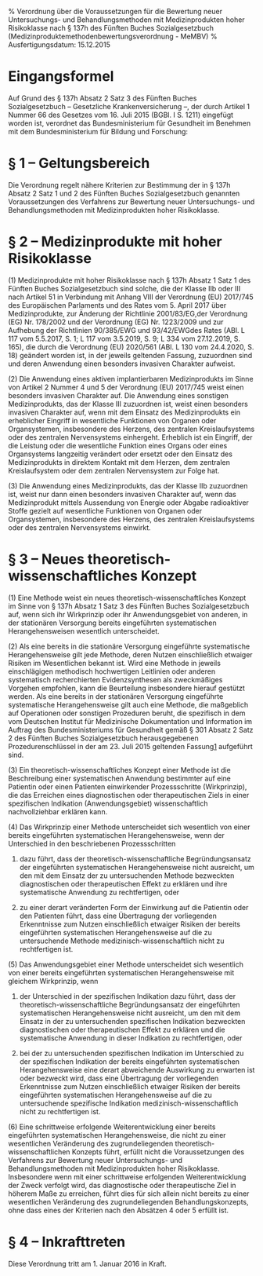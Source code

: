 % Verordnung über die Voraussetzungen für die Bewertung neuer Untersuchungs- und Behandlungsmethoden mit Medizinprodukten hoher Risikoklasse nach § 137h des Fünften Buches Sozialgesetzbuch  (Medizinproduktemethodenbewertungsverordnung - MeMBV)
% Ausfertigungsdatum: 15.12.2015
 
# Eingangsformel

Auf Grund des § 137h Absatz 2 Satz 3 des Fünften Buches Sozialgesetzbuch – Gesetzliche Krankenversicherung –, der durch Artikel 1 Nummer 66 des Gesetzes vom 16. Juli 2015 (BGBl. I S. 1211) eingefügt worden ist, verordnet das Bundesministerium für Gesundheit im Benehmen mit dem Bundesministerium für Bildung und Forschung:

# § 1 – Geltungsbereich

Die Verordnung regelt nähere Kriterien zur Bestimmung der in § 137h Absatz 2 Satz 1 und 2 des Fünften Buches Sozialgesetzbuch genannten Voraussetzungen des Verfahrens zur Bewertung neuer Untersuchungs- und Behandlungsmethoden mit Medizinprodukten hoher Risikoklasse.

# § 2 – Medizinprodukte mit hoher Risikoklasse

(1) Medizinprodukte mit hoher Risikoklasse nach § 137h Absatz 1 Satz 1 des Fünften Buches Sozialgesetzbuch sind solche, die der Klasse IIb oder III nach Artikel 51 in Verbindung mit Anhang VIII der Verordnung (EU) 2017/745 des Europäischen Parlaments und des Rates vom 5. April 2017 über Medizinprodukte, zur Änderung der Richtlinie 2001/83/EG,der Verordnung (EG) Nr. 178/2002 und der Verordnung (EG) Nr. 1223/2009 und zur Aufhebung der Richtlinien 90/385/EWG und 93/42/EWGdes Rates (ABl. L 117 vom 5.5.2017, S. 1; L 117 vom 3.5.2019, S. 9; L 334 vom 27.12.2019, S. 165), die durch die Verordnung (EU) 2020/561 (ABl. L 130 vom 24.4.2020, S. 18) geändert worden ist, in der jeweils geltenden Fassung, zuzuordnen sind und deren Anwendung einen besonders invasiven Charakter aufweist.

(2) Die Anwendung eines aktiven implantierbaren Medizinprodukts im Sinne von Artikel 2 Nummer 4 und 5 der Verordnung (EU) 2017/745 weist einen besonders invasiven Charakter auf. Die Anwendung eines sonstigen Medizinprodukts, das der Klasse III zuzuordnen ist, weist einen besonders invasiven Charakter auf, wenn mit dem Einsatz des Medizinprodukts ein erheblicher Eingriff in wesentliche Funktionen von Organen oder Organsystemen, insbesondere des Herzens, des zentralen Kreislaufsystems oder des zentralen Nervensystems einhergeht. Erheblich ist ein Eingriff, der die Leistung oder die wesentliche Funktion eines Organs oder eines Organsystems langzeitig verändert oder ersetzt oder den Einsatz des Medizinprodukts in direktem Kontakt mit dem Herzen, dem zentralen Kreislaufsystem oder dem zentralen Nervensystem zur Folge hat.

(3) Die Anwendung eines Medizinprodukts, das der Klasse IIb zuzuordnen ist, weist nur dann einen besonders invasiven Charakter auf, wenn das Medizinprodukt mittels Aussendung von Energie oder Abgabe radioaktiver Stoffe gezielt auf wesentliche Funktionen von Organen oder Organsystemen, insbesondere des Herzens, des zentralen Kreislaufsystems oder des zentralen Nervensystems einwirkt.

# § 3 – Neues theoretisch-wissenschaftliches Konzept

(1) Eine Methode weist ein neues theoretisch-wissenschaftliches Konzept im Sinne von § 137h Absatz 1 Satz 3 des Fünften Buches Sozialgesetzbuch auf, wenn sich ihr Wirkprinzip oder ihr Anwendungsgebiet von anderen, in der stationären Versorgung bereits eingeführten systematischen Herangehensweisen wesentlich unterscheidet.

(2) Als eine bereits in die stationäre Versorgung eingeführte systematische Herangehensweise gilt jede Methode, deren Nutzen einschließlich etwaiger Risiken im Wesentlichen bekannt ist. Wird eine Methode in jeweils einschlägigen methodisch hochwertigen Leitlinien oder anderen systematisch recherchierten Evidenzsynthesen als zweckmäßiges Vorgehen empfohlen, kann die Beurteilung insbesondere hierauf gestützt werden. Als eine bereits in der stationären Versorgung eingeführte systematische Herangehensweise gilt auch eine Methode, die maßgeblich auf Operationen oder sonstigen Prozeduren beruht, die spezifisch in dem vom Deutschen Institut für Medizinische Dokumentation und Information im Auftrag des Bundesministeriums für Gesundheit gemäß § 301 Absatz 2 Satz 2 des Fünften Buches Sozialgesetzbuch herausgegebenen Prozedurenschlüssel in der am 23. Juli 2015 geltenden Fassung<span id="FnR.F792336_01"></span><a href="#F792336_01" class="FnR">1</a></sup> aufgeführt sind.

(3) Ein theoretisch-wissenschaftliches Konzept einer Methode ist die Beschreibung einer systematischen Anwendung bestimmter auf eine Patientin oder einen Patienten einwirkender Prozessschritte (Wirkprinzip), die das Erreichen eines diagnostischen oder therapeutischen Ziels in einer spezifischen Indikation (Anwendungsgebiet) wissenschaftlich nachvollziehbar erklären kann.

(4) Das Wirkprinzip einer Methode unterscheidet sich wesentlich von einer bereits eingeführten systematischen Herangehensweise, wenn der Unterschied in den beschriebenen Prozessschritten

1. dazu führt, dass der theoretisch-wissenschaftliche Begründungsansatz der eingeführten systematischen Herangehensweise nicht ausreicht, um den mit dem Einsatz der zu untersuchenden Methode bezweckten diagnostischen oder therapeutischen Effekt zu erklären und ihre systematische Anwendung zu rechtfertigen, oder

2. zu einer derart veränderten Form der Einwirkung auf die Patientin oder den Patienten führt, dass eine Übertragung der vorliegenden Erkenntnisse zum Nutzen einschließlich etwaiger Risiken der bereits eingeführten systematischen Herangehensweise auf die zu untersuchende Methode medizinisch-wissenschaftlich nicht zu rechtfertigen ist.

(5) Das Anwendungsgebiet einer Methode unterscheidet sich wesentlich von einer bereits eingeführten systematischen Herangehensweise mit gleichem Wirkprinzip, wenn

1. der Unterschied in der spezifischen Indikation dazu führt, dass der theoretisch-wissenschaftliche Begründungsansatz der eingeführten systematischen Herangehensweise nicht ausreicht, um den mit dem Einsatz in der zu untersuchenden spezifischen Indikation bezweckten diagnostischen oder therapeutischen Effekt zu erklären und die systematische Anwendung in dieser Indikation zu rechtfertigen, oder

2. bei der zu untersuchenden spezifischen Indikation im Unterschied zu der spezifischen Indikation der bereits eingeführten systematischen Herangehensweise eine derart abweichende Auswirkung zu erwarten ist oder bezweckt wird, dass eine Übertragung der vorliegenden Erkenntnisse zum Nutzen einschließlich etwaiger Risiken der bereits eingeführten systematischen Herangehensweise auf die zu untersuchende spezifische Indikation medizinisch-wissenschaftlich nicht zu rechtfertigen ist.

(6) Eine schrittweise erfolgende Weiterentwicklung einer bereits eingeführten systematischen Herangehensweise, die nicht zu einer wesentlichen Veränderung des zugrundeliegenden theoretisch-wissenschaftlichen Konzepts führt, erfüllt nicht die Voraussetzungen des Verfahrens zur Bewertung neuer Untersuchungs- und Behandlungsmethoden mit Medizinprodukten hoher Risikoklasse. Insbesondere wenn mit einer schrittweise erfolgenden Weiterentwicklung der Zweck verfolgt wird, das diagnostische oder therapeutische Ziel in höherem Maße zu erreichen, führt dies für sich allein nicht bereits zu einer wesentlichen Veränderung des zugrundeliegenden Behandlungskonzepts, ohne dass eines der Kriterien nach den Absätzen 4 oder 5 erfüllt ist.

# § 4 – Inkrafttreten

Diese Verordnung tritt am 1. Januar 2016 in Kraft.
